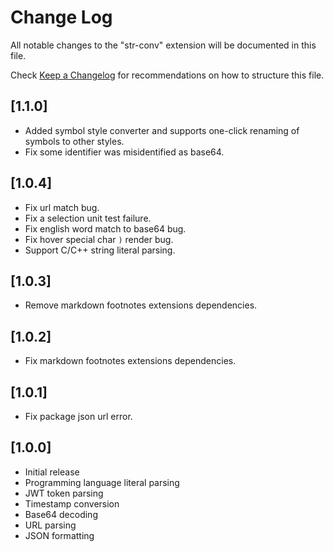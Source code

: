 # Change Log

All notable changes to the "str-conv" extension will be documented in this file.

Check [Keep a Changelog](http://keepachangelog.com/) for recommendations on how to structure this file.

## [1.1.0]

- Added symbol style converter and supports one-click renaming of symbols to other styles.
- Fix some identifier was misidentified as base64.

## [1.0.4]

- Fix url match bug.
- Fix a selection unit test failure.
- Fix english word match to base64 bug.
- Fix hover special char `)` render bug.
- Support C/C++ string literal parsing.

## [1.0.3]

- Remove markdown footnotes extensions dependencies.

## [1.0.2]

- Fix markdown footnotes extensions dependencies.

## [1.0.1]

- Fix package json url error.

## [1.0.0]

- Initial release
- Programming language literal parsing
- JWT token parsing
- Timestamp conversion
- Base64 decoding
- URL parsing
- JSON formatting
